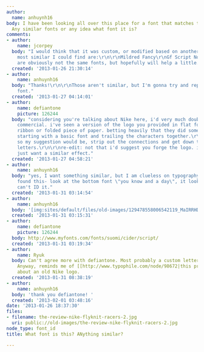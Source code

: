 ```yaml
---
author:
  name: anhuynh16
body: I have been looking all over this place for a font that matches this picture.
  Any similar fonts or any idea what font it is?
comments:
- author:
    name: jcorpey
  body: "I would think that it was custom, or modified based on another font. The
    most similar I could find are:\r\n\r\nMildred Fancy\r\nGf Script No 5\r\n\r\nThese
    are obviously not the same fonts, but hopefully will help a little."
  created: '2013-01-26 21:30:14'
- author:
    name: anhuynh16
  body: "Thanks!\r\n\r\nThose aren't similar, but I'm gonna try and replicate that
    font."
  created: '2013-01-27 04:14:01'
- author:
    name: defiantone
    picture: 126244
  body: "considering you're talking about Nike here, i'd very much doubt it is something
    commercial. i've seen a version of the logo you provided in flat form, like a
    ribbon or folded piece of paper. betting heavily that they did some major modifications
    starting with a basic font and trailing the characters together.\r\n\r\nedit:
    so my suggestion would be, strip out the connections and get down to the base
    letters.\r\n\r\nre-edit: not that i'd suggest you forge the logo. i'm hoping you
    just want a similar effect."
  created: '2013-01-27 04:58:21'
- author:
    name: anhuynh16
  body: "yes, I want something similar, but I am clueless on typography design. \r\nI
    found this- look at the bottom font \"you know and a day\", it looks similar but
    can't ID it."
  created: '2013-01-31 03:14:54'
- author:
    name: anhuynh16
  body: '[img:sites/default/files/old-images/129478558006542119_MaIRRHDf_c_3913.jpg]'
  created: '2013-01-31 03:15:31'
- author:
    name: defiantone
    picture: 126244
  body: http://www.myfonts.com/fonts/suomi/cider/script/
  created: '2013-01-31 03:19:34'
- author:
    name: Ryuk
  body: Can't agree more with defiantone. Most probably a custom lettering to me.
    Anyway, reminds me of [[http://www.typophile.com/node/98672|this previous discussion]]
    about an old Nike logo.
  created: '2013-01-31 08:38:19'
- author:
    name: anhuynh16
  body: 'thank you defiantone! '
  created: '2013-02-01 03:48:16'
date: '2013-01-26 18:37:30'
files:
- filename: the-review-nike-flyknit-racers-2.jpg
  uri: public://old-images/the-review-nike-flyknit-racers-2.jpg
node_type: font_id
title: What font is this? ANything similar?

---
```

